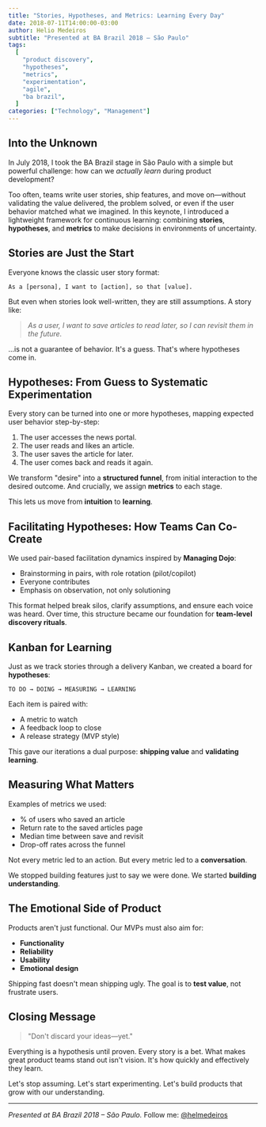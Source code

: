 ```yaml
---
title: "Stories, Hypotheses, and Metrics: Learning Every Day"
date: 2018-07-11T14:00:00-03:00
author: Helio Medeiros
subtitle: "Presented at BA Brazil 2018 – São Paulo"
tags:
  [
    "product discovery",
    "hypotheses",
    "metrics",
    "experimentation",
    "agile",
    "ba brazil",
  ]
categories: ["Technology", "Management"]
---
```


## Into the Unknown

In July 2018, I took the BA Brazil stage in São Paulo with a simple but powerful challenge: how can we _actually learn_ during product development?

Too often, teams write user stories, ship features, and move on—without validating the value delivered, the problem solved, or even if the user behavior matched what we imagined. In this keynote, I introduced a lightweight framework for continuous learning: combining **stories**, **hypotheses**, and **metrics** to make decisions in environments of uncertainty.

## Stories are Just the Start

Everyone knows the classic user story format:

```text
As a [persona], I want to [action], so that [value].
```

But even when stories look well-written, they are still assumptions. A story like:

> _As a user, I want to save articles to read later, so I can revisit them in the future._

...is not a guarantee of behavior. It's a guess. That's where hypotheses come in.

## Hypotheses: From Guess to Systematic Experimentation

Every story can be turned into one or more hypotheses, mapping expected user behavior step-by-step:

1. The user accesses the news portal.
2. The user reads and likes an article.
3. The user saves the article for later.
4. The user comes back and reads it again.

We transform "desire" into a **structured funnel**, from initial interaction to the desired outcome. And crucially, we assign **metrics** to each stage.

This lets us move from **intuition** to **learning**.

## Facilitating Hypotheses: How Teams Can Co-Create

We used pair-based facilitation dynamics inspired by **Managing Dojo**:

- Brainstorming in pairs, with role rotation (pilot/copilot)
- Everyone contributes
- Emphasis on observation, not only solutioning

This format helped break silos, clarify assumptions, and ensure each voice was heard. Over time, this structure became our foundation for **team-level discovery rituals**.

## Kanban for Learning

Just as we track stories through a delivery Kanban, we created a board for **hypotheses**:

```
TO DO → DOING → MEASURING → LEARNING
```

Each item is paired with:

- A metric to watch
- A feedback loop to close
- A release strategy (MVP style)

This gave our iterations a dual purpose: **shipping value** and **validating learning**.

## Measuring What Matters

Examples of metrics we used:

- % of users who saved an article
- Return rate to the saved articles page
- Median time between save and revisit
- Drop-off rates across the funnel

Not every metric led to an action. But every metric led to a **conversation**.

We stopped building features just to say we were done. We started **building understanding**.

## The Emotional Side of Product

Products aren't just functional. Our MVPs must also aim for:

- **Functionality**
- **Reliability**
- **Usability**
- **Emotional design**

Shipping fast doesn't mean shipping ugly. The goal is to **test value**, not frustrate users.

## Closing Message

> "Don't discard your ideas—yet."

Everything is a hypothesis until proven. Every story is a bet. What makes great product teams stand out isn't vision. It's how quickly and effectively they learn.

Let's stop assuming.
Let's start experimenting.
Let's build products that grow with our understanding.

---

_Presented at BA Brazil 2018 – São Paulo._
Follow me: [@helmedeiros](https://twitter.com/helmedeiros)

